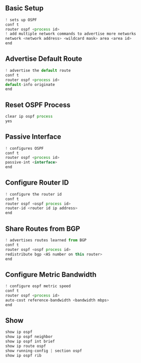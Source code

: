 ## Basic Setup
```js
! sets up OSPF
conf t
router ospf <process id>
! add multiple network commands to advertise more networks
network <network address> <wildcard mask> area <area id>
end
```
## Advertise Default Route
```js
! advertise the default route
conf t
router ospf <process id>
default-info originate
end
```
## Reset OSPF Process
```js
clear ip ospf process
yes
```

## Passive Interface
```js
! configures OSPF
conf t
router ospf <process id>
passive-int <interface>
end
```

## Configure Router ID
```js
! configure the router id
conf t
router ospf <ospf process id>
router-id <router id ip address>
end
```

## Share Routes from BGP
```js
! advertises routes learned from BGP
conf t
router ospf <ospf process id>
redistribute bgp <AS number on this router>
end
```


## Configure Metric Bandwidth
```js
! configure ospf metric speed
conf t
router ospf <process id>
auto-cost reference-bandwidth <bandwidth mbps>
end
```

## Show
```js
show ip ospf
show ip ospf neighbor
show ip ospf int brief
show ip route ospf
show running-config | section ospf
show ip ospf rib
```







